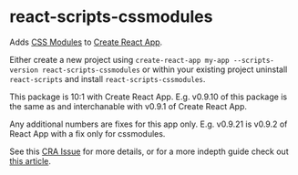 # react-scripts-cssmodules

Adds [CSS Modules](https://github.com/css-modules/css-modules) to [Create React App](https://github.com/facebookincubator/create-react-app).

Either create a new project using
`create-react-app my-app --scripts-version react-scripts-cssmodules`
or within your existing project uninstall `react-scripts` and install `react-scripts-cssmodules`.

This package is 10:1 with Create React App. E.g. v0.9.10 of this package is the same as and interchanable with v0.9.1 of Create React App.

Any additional numbers are fixes for this app only. E.g. v0.9.21 is v0.9.2 of React App with a fix only for cssmodules.

See this [CRA Issue](https://github.com/facebookincubator/create-react-app/issues/682) for more details, or for a more indepth guide check out [this article](https://medium.com/@shubheksha/tweaking-configuration-for-react-scripts-in-create-react-app-d91e9d03a42f).

